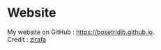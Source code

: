 # Website
My website on GitHub : https://bosetridib.github.io. </br>
Credit : <a href="https://github.com/zirafa"> zirafa </a>
